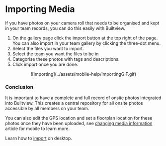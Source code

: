 # Importing Media

If you have photos on your camera roll that needs to be organised and kept in your team records, you can do this easily with Builtview.
1)	On the gallery page click the import button at the top right of the page. You can also import in your team gallery by clicking the three-dot menu.
2)	Select the files you want to import. 
3)	Select the team you want the files to be in
4)	Categorise these photos with tags and descriptions.
5)	Click import once you are done.

<center>
![Importing](../assets/mobile-help/ImportingGIF.gif)
</center>

### Conclusion

It is important to have a complete and full record of onsite photos integrated into Builtview. This creates a central repository for all onsite photos accessible by all members on your team.

You can also edit the GPS location and set a floorplan location for these photos once they have been uploaded, see [changing media information](https://support.builtview.com/mobile-help/7changing-media-info) article for mobile to learn more.

Learn how to [import](https://support.builtview.com/media-basics/uploading-media/) on desktop.